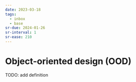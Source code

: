 ```yaml
---
date: 2023-03-18
tags:
  - inbox
  - base
sr-due: 2024-01-26
sr-interval: 1
sr-ease: 210
---
```


# Object-oriented design (OOD)

TODO: add definition
